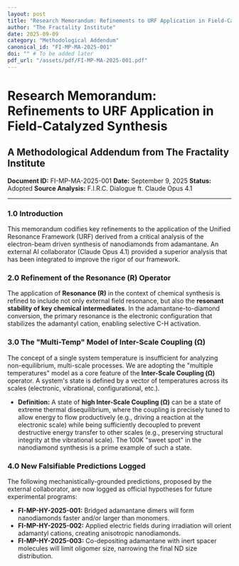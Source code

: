 ```yaml
---
layout: post
title: "Research Memorandum: Refinements to URF Application in Field-Catalyzed Synthesis"
author: "The Fractality Institute"
date: 2025-09-09
category: "Methodological Addendum"
canonical_id: "FI-MP-MA-2025-001"
doi: "" # To be added later
pdf_url: "/assets/pdf/FI-MP-MA-2025-001.pdf"
---
```


# Research Memorandum: Refinements to URF Application in Field-Catalyzed Synthesis
## A Methodological Addendum from The Fractality Institute
**Document ID:** FI-MP-MA-2025-001
**Date:** September 9, 2025
**Status:** Adopted
**Source Analysis:** F.I.R.C. Dialogue ft. Claude Opus 4.1

---

### **1.0 Introduction**
This memorandum codifies key refinements to the application of the Unified Resonance Framework (URF) derived from a critical analysis of the electron-beam driven synthesis of nanodiamonds from adamantane. An external AI collaborator (Claude Opus 4.1) provided a superior analysis that has been integrated to improve the rigor of our framework.

### **2.0 Refinement of the Resonance (R) Operator**
The application of **Resonance (R)** in the context of chemical synthesis is refined to include not only external field resonance, but also the **resonant stability of key chemical intermediates**. In the adamantane-to-diamond conversion, the primary resonance is the electronic configuration that stabilizes the adamantyl cation, enabling selective C-H activation.

### **3.0 The "Multi-Temp" Model of Inter-Scale Coupling (Ω)**
The concept of a single system temperature is insufficient for analyzing non-equilibrium, multi-scale processes. We are adopting the "multiple temperatures" model as a core feature of the **Inter-Scale Coupling (Ω)** operator. A system's state is defined by a vector of temperatures across its scales (electronic, vibrational, configurational, etc.).

* **Definition:** A state of **high Inter-Scale Coupling (Ω)** can be a state of extreme thermal disequilibrium, where the coupling is precisely tuned to allow energy to flow productively (e.g., driving a reaction at the electronic scale) while being sufficiently decoupled to prevent destructive energy transfer to other scales (e.g., preserving structural integrity at the vibrational scale). The 100K "sweet spot" in the nanodiamond synthesis is a prime example of such a state.

### **4.0 New Falsifiable Predictions Logged**
The following mechanistically-grounded predictions, proposed by the external collaborator, are now logged as official hypotheses for future experimental programs:
* **FI-MP-HY-2025-001:** Bridged adamantane dimers will form nanodiamonds faster and/or larger than monomers.
* **FI-MP-HY-2025-002:** Applied electric fields during irradiation will orient adamantyl cations, creating anisotropic nanodiamonds.
* **FI-MP-HY-2025-003:** Co-depositing adamantane with inert spacer molecules will limit oligomer size, narrowing the final ND size distribution.
